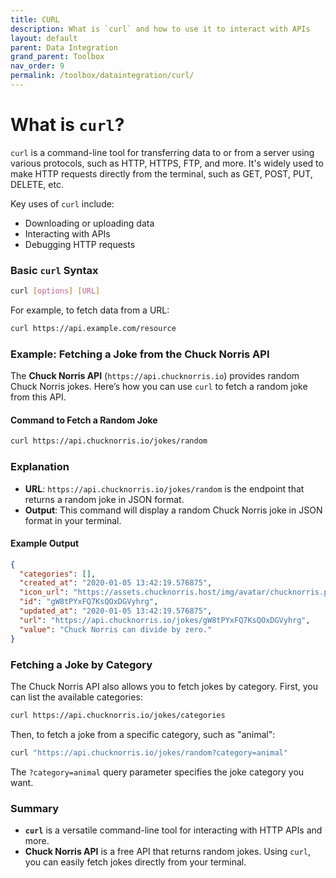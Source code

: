 ```yaml
---
title: CURL
description: What is `curl` and how to use it to interact with APIs
layout: default
parent: Data Integration
grand_parent: Toolbox
nav_order: 9
permalink: /toolbox/dataintegration/curl/
---
```


# What is `curl`?

`curl` is a command-line tool for transferring data to or from a server using various protocols, such as HTTP, HTTPS, FTP, and more. It's widely used to make HTTP requests directly from the terminal, such as GET, POST, PUT, DELETE, etc.

Key uses of `curl` include:

- Downloading or uploading data
- Interacting with APIs
- Debugging HTTP requests

### Basic `curl` Syntax

```bash
curl [options] [URL]
```

For example, to fetch data from a URL:

```bash
curl https://api.example.com/resource
```

### Example: Fetching a Joke from the Chuck Norris API

The **Chuck Norris API** (`https://api.chucknorris.io`) provides random Chuck Norris jokes. Here’s how you can use `curl` to fetch a random joke from this API.

#### Command to Fetch a Random Joke

```bash
curl https://api.chucknorris.io/jokes/random
```

### Explanation

- **URL**: `https://api.chucknorris.io/jokes/random` is the endpoint that returns a random joke in JSON format.
- **Output**: This command will display a random Chuck Norris joke in JSON format in your terminal.

#### Example Output

```json
{
  "categories": [],
  "created_at": "2020-01-05 13:42:19.576875",
  "icon_url": "https://assets.chucknorris.host/img/avatar/chucknorris.png",
  "id": "gW8tPYxFQ7KsQOxDGVyhrg",
  "updated_at": "2020-01-05 13:42:19.576875",
  "url": "https://api.chucknorris.io/jokes/gW8tPYxFQ7KsQOxDGVyhrg",
  "value": "Chuck Norris can divide by zero."
}
```

### Fetching a Joke by Category

The Chuck Norris API also allows you to fetch jokes by category. First, you can list the available categories:

```bash
curl https://api.chucknorris.io/jokes/categories
```

Then, to fetch a joke from a specific category, such as "animal":

```bash
curl "https://api.chucknorris.io/jokes/random?category=animal"
```

The `?category=animal` query parameter specifies the joke category you want.

### Summary

- **`curl`** is a versatile command-line tool for interacting with HTTP APIs and more.
- **Chuck Norris API** is a free API that returns random jokes. Using `curl`, you can easily fetch jokes directly from your terminal.
